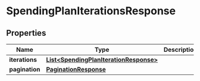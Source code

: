

# SpendingPlanIterationsResponse


## Properties

Name | Type | Description | Notes
------------ | ------------- | ------------- | -------------
**iterations** | [**List&lt;SpendingPlanIterationResponse&gt;**](SpendingPlanIterationResponse.md) |  |  [optional]
**pagination** | [**PaginationResponse**](PaginationResponse.md) |  |  [optional]



